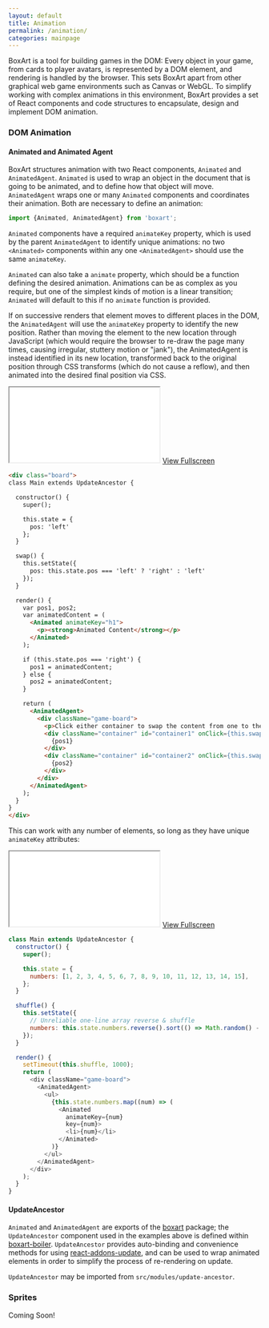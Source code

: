```yaml
---
layout: default
title: Animation
permalink: /animation/
categories: mainpage
---
```


BoxArt is a tool for building games in the DOM: Every object in your game, from cards to player avatars, is represented by a DOM element, and rendering is handled by the browser. This sets BoxArt apart from other graphical web game environments such as Canvas or WebGL. To simplify working with complex animations in this environment, BoxArt provides a set of React components and code structures to encapsulate, design and implement DOM animation.

### DOM Animation

#### Animated and Animated Agent

BoxArt structures animation with two React components, `Animated` and `AnimatedAgent`. `Animated` is used to wrap an object in the document that is going to be animated, and to define how that object will move. `AnimatedAgent` wraps one or many `Animated` components and coordinates their animation. Both are necessary to define an animation:

~~~javascript
import {Animated, AnimatedAgent} from 'boxart';
~~~

`Animated` components have a required `animateKey` property, which is used by the parent `AnimatedAgent` to identify unique animations: no two `<Animated>` components within any one `<AnimatedAgent>` should use the same `animateKey`.

`Animated` can also take a `animate` property, which should be a function defining the desired animation. Animations can be as complex as you require, but one of the simplest kinds of motion is a linear transition; `Animated` will default to this if no `animate` function is provided.

If on successive renders that element moves to different places in the DOM, the `AnimatedAgent` will use the `animateKey` property to identify the new position. Rather than moving the element to the new location through JavaScript (which would require the browser to re-draw the page many times, causing irregular, stuttery motion or "jank"), the AnimatedAgent is instead identified in its new location, transformed back to the original position through CSS transforms (which do not cause a reflow), and then animated into the desired final position via CSS.

<iframe src="../examples/animation-simple.html" class="somewhat-short"></iframe>
<a href="#">View Fullscreen</a>

~~~html
<div class="board">
class Main extends UpdateAncestor {

  constructor() {
    super();

    this.state = {
      pos: 'left'
    };
  }

  swap() {
    this.setState({
      pos: this.state.pos === 'left' ? 'right' : 'left'
    });
  }

  render() {
    var pos1, pos2;
    var animatedContent = (
      <Animated animateKey="h1">
        <p><strong>Animated Content</strong></p>
      </Animated>
    );

    if (this.state.pos === 'right') {
      pos1 = animatedContent;
    } else {
      pos2 = animatedContent;
    }

    return (
      <AnimatedAgent>
        <div className="game-board">
          <p>Click either container to swap the content from one to the other</p>
          <div className="container" id="container1" onClick={this.swap}>
            {pos1}
          </div>
          <div className="container" id="container2" onClick={this.swap}>
            {pos2}
          </div>
        </div>
      </AnimatedAgent>
    );
  }
}
</div>
~~~

This can work with any number of elements, so long as they have unique `animateKey` attributes:

<iframe src="../examples/animation-simple-list.html" class="very-short"></iframe>
<a href="#">View Fullscreen</a>

~~~javascript
class Main extends UpdateAncestor {
  constructor() {
    super();

    this.state = {
      numbers: [1, 2, 3, 4, 5, 6, 7, 8, 9, 10, 11, 12, 13, 14, 15],
    };
  }

  shuffle() {
    this.setState({
      // Unreliable one-line array reverse & shuffle
      numbers: this.state.numbers.reverse().sort(() => Math.random() - 0.5 > 0 ? -1 : 1),
    });
  }

  render() {
    setTimeout(this.shuffle, 1000);
    return (
      <div className="game-board">
        <AnimatedAgent>
          <ul>
            {this.state.numbers.map((num) => (
              <Animated
                animateKey={num}
                key={num}>
                <li>{num}</li>
              </Animated>
            )}
          </ul>
        </AnimatedAgent>
      </div>
    );
  }
}
~~~

#### UpdateAncestor

`Animated` and `AnimatedAgent` are exports of the [boxart](http://github.com/boxart/boxart) package; the `UpdateAncestor` component used in the examples above is defined within [boxart-boiler](http://github.com/boxart/boxart-boiler). `UpdateAncestor` provides auto-binding and convenience methods for using [react-addons-update](https://facebook.github.io/react/docs/update.html), and can be used to wrap animated elements in order to simplify the process of re-rendering on update.

`UpdateAncestor` may be imported from `src/modules/update-ancestor`.

### Sprites

Coming Soon!
